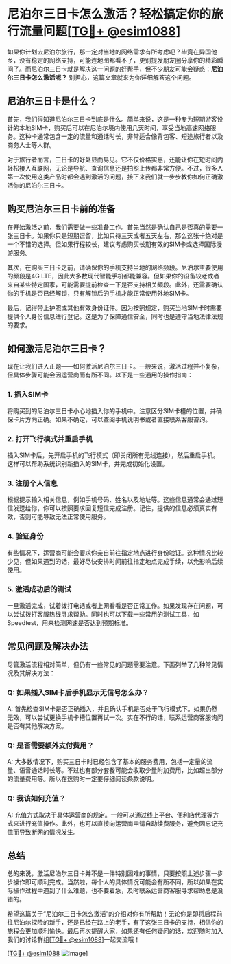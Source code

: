 # 尼泊尔三日卡怎么激活？轻松搞定你的旅行流量问题[[TG💪+ @esim1088](https://t.me/s/esim1088)]

如果你计划去尼泊尔旅行，那一定对当地的网络需求有所考虑吧？毕竟在异国他乡，没有稳定的网络支持，可能连地图都看不了，更别提发朋友圈分享你的精彩瞬间了。而尼泊尔三日卡就是解决这一问题的好帮手，但不少朋友可能会疑惑：**尼泊尔三日卡怎么激活呢？** 别担心，这篇文章就来为你详细解答这个问题。

## 尼泊尔三日卡是什么？

首先，我们得知道尼泊尔三日卡到底是什么。简单来说，这是一种专为短期游客设计的本地SIM卡，购买后可以在尼泊尔境内使用几天时间，享受当地高速网络服务。这种卡通常包含一定的流量和通话时长，非常适合像背包客、短途旅行者以及商务人士等人群。

对于旅行者而言，三日卡的好处显而易见。它不仅价格实惠，还能让你在短时间内轻松接入互联网，无论是导航、查询信息还是拍照上传都非常方便。不过，很多人第一次使用这类产品时都会遇到激活的问题，接下来我们就一步步教你如何正确激活你的尼泊尔三日卡。

## 购买尼泊尔三日卡前的准备

在开始激活之前，我们需要做一些准备工作。首先当然是确认自己是否真的需要一张三日卡。如果你只是短期逗留，比如只待三天或者五天左右，那么这张卡绝对是一个不错的选择。但如果行程较长，建议考虑购买长期有效的SIM卡或选择国际漫游服务。

其次，在购买三日卡之前，请确保你的手机支持当地的网络频段。尼泊尔主要使用的频段是4G LTE，因此大多数现代智能手机都能兼容。但如果你的设备较老或者来自某些特定国家，可能需要提前检查一下是否支持相关频段。此外，还需要确认你的手机是否已经解锁，只有解锁后的手机才能正常使用外地SIM卡。

最后，记得带上护照或其他有效身份证件。因为按照规定，购买当地SIM卡时需要提供个人身份信息进行登记。这是为了保障通信安全，同时也是遵守当地法律法规的要求。

## 如何激活尼泊尔三日卡？

现在让我们进入正题——如何激活尼泊尔三日卡。一般来说，激活过程并不复杂，但具体步骤可能会因运营商而有所不同。以下是一些通用的操作指南：

### 1. 插入SIM卡
将购买到的尼泊尔三日卡小心地插入你的手机中。注意区分SIM卡槽的位置，并确保卡片方向正确。如果不确定，可以查阅手机说明书或者直接联系客服咨询。

### 2. 打开飞行模式并重启手机
插入SIM卡后，先开启手机的飞行模式（即关闭所有无线连接），然后重启手机。这样可以帮助系统识别新插入的SIM卡，并完成初始化设置。

### 3. 注册个人信息
根据提示输入相关信息，例如手机号码、姓名以及地址等。这些信息通常会通过短信发送给你，你可以按照要求回复短信完成注册。记住，提供的信息必须真实有效，否则可能导致无法正常使用服务。

### 4. 验证身份
有些情况下，运营商可能会要求你亲自前往指定地点进行身份验证。这种情况比较少见，但如果遇到的话，最好尽快安排时间前往指定地点完成手续，以免影响后续使用。

### 5. 激活成功后的测试
一旦激活完成，试着拨打电话或者上网看看是否正常工作。如果发现存在问题，可以尝试拨打客服热线寻求帮助。同时也可以下载一些常用的测试工具，如Speedtest，用来检测网速是否达到预期标准。

## 常见问题及解决办法

尽管激活流程相对简单，但仍有一些常见的问题需要注意。下面列举了几种常见情况及其解决方法：

### Q: 如果插入SIM卡后手机显示无信号怎么办？
A: 首先检查SIM卡是否正确插入，并且确认手机是否处于飞行模式下。如果仍然无效，可以尝试更换手机卡槽位置再试一次。实在不行的话，联系运营商客服询问是否有其他解决方案。

### Q: 是否需要额外支付费用？
A: 大多数情况下，购买三日卡时已经包含了基本的服务费用，包括一定量的流量、语音通话时长等。不过也有部分套餐可能会收取少量附加费用，比如超出部分的流量费用等。所以在选购时一定要仔细阅读条款说明。

### Q: 我该如何充值？
A: 充值方式取决于具体运营商的规定。一般可以通过线上平台、便利店代理等方式来进行充值操作。此外，也可以直接向运营商申请自动续费服务，避免因忘记充值而导致断网的情况发生。

## 总结

总的来说，激活尼泊尔三日卡并不是一件特别困难的事情，只要按照上述步骤一步步操作即可顺利完成。当然啦，每个人的具体情况可能会有所不同，所以如果在实际操作过程中遇到了什么难题，也不要着急，及时联系运营商客服寻求帮助总是没错的。

希望这篇关于“尼泊尔三日卡怎么激活”的介绍对你有所帮助！无论你是即将启程前往尼泊尔探险的新手，还是已经在路上的老手，有了这张三日卡的支持，相信你的旅程会更加顺利愉快。最后再次提醒大家，如果还有任何疑问的话，欢迎随时加入我们的讨论群组[[TG💪+ @esim1088](https://t.me/s/esim1088)]一起交流哦！

[[TG💪+ @esim1088](https://t.me/s/esim1088) ![Image](https://i.postimg.cc/4NQfJmqS/Snipaste-2025-05-13-00-14-12.png)]